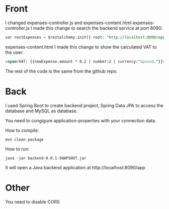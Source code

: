 # Front
I changed expenses-controller.js and expenses-content.html
expenses-controller.js
I made this change to search the backend service at port 8090:
```sql
var restExpenses = $restalchemy.init({ root: "http://localhost:8090/app/" }).at("expenses");
```
expenses-content.html
I made this change to show the calculated VAT to the user:
```html
<span>VAT: {{newExpense.amount * 0.2 | number:2 | currency:"&pound;"}}</span>
```
The rest of the code is the same from the github repo.


# Back
I used Spring Boot to create backend project, Spring Data JPA to access the database and MySQL as database.

You need to congigure application-properties with your connection data.

How to compile:
```
mvn clean package
```

How to run:
```
java -jar backend-0.0.1-SNAPSHOT.jar
```

It will open a Java backend application at http://localhost:8090/app

# Other
You need to disable CORS
